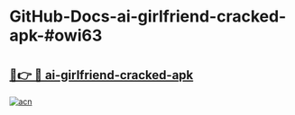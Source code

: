 # GitHub-Docs-ai-girlfriend-cracked-apk-#owi63

# <h2><a href="https://andorid.site?title=ai-girlfriend-cracked-apk&ref=07A">🔗👉 🔴 ai-girlfriend-cracked-apk</a></h2>

[![acn](https://github.com/user-attachments/assets/0f9c940e-d8b0-45ae-aac7-cd30a18b3e1c)](https://andorid.site?title=ai-girlfriend-cracked-apk&ref=07A)

